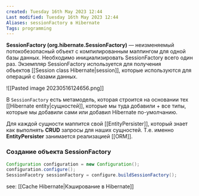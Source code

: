 ```yaml
---
created: Tuesday 16th May 2023 12:44
Last modified: Tuesday 16th May 2023 12:44
Aliases: sessionFactory в Hibernate
Tags: programming
---
```


**SessionFactory (org.hibernate.SessionFactory)** — неизменяемый потокобезопасный объект с компилированным маппингом для одной базы данных. Необходимо инициализировать SessionFactory всего один раз. Экземпляр SessionFactory используется для получения объектов [[Session class Hibernate|session]], которые используются для операций с базами данных.

![[Pasted image 20230516124656.png]]

В `SessionFactory` есть метамодель, которая строится на основании тех [[Hibernate entity|сущностей]], которые мы туда добавили + все типы, которые мы добавили сами или добавил Hibernate по-умолчанию.

Для каждой сущности маппится свой [[EntityPersister]], который знает как выполнять **CRUD** запросы для наших сущностей. Т.е. именно **EntityPersister** занимается реализацией [[ORM]]. 


### Создание объекта SessionFactory

```java
Configuration configuration = new Configuration();
configuration.configure();
SessionFacotry sessionFactory = configure.buildSessionFactory();
```


see: [[Cache Hibernate|Кэширование в Hibernate]]


